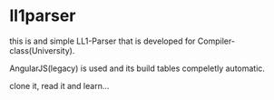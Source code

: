 # ll1parser

this is and simple LL1-Parser that is developed for Compiler-class(University).

AngularJS(legacy) is used and its build tables compeletly automatic.

clone it, read it and learn...
